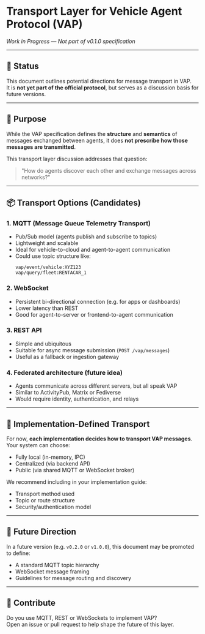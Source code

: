 # Transport Layer for Vehicle Agent Protocol (VAP)
*Work in Progress — Not part of v0.1.0 specification*

---

## 🚧 Status

This document outlines potential directions for message transport in VAP.  
It is **not yet part of the official protocol**, but serves as a discussion basis for future versions.

---

## 🧭 Purpose

While the VAP specification defines the **structure** and **semantics** of messages exchanged between agents, it does **not prescribe how those messages are transmitted**.

This transport layer discussion addresses that question:  
> "How do agents discover each other and exchange messages across networks?"

---

## 📦 Transport Options (Candidates)

### 1. **MQTT (Message Queue Telemetry Transport)**

- Pub/Sub model (agents publish and subscribe to topics)
- Lightweight and scalable
- Ideal for vehicle-to-cloud and agent-to-agent communication
- Could use topic structure like:  
  ```
  vap/event/vehicle:XYZ123
  vap/query/fleet:RENTACAR_1
  ```

### 2. **WebSocket**

- Persistent bi-directional connection (e.g. for apps or dashboards)
- Lower latency than REST
- Good for agent-to-server or frontend-to-agent communication

### 3. **REST API**

- Simple and ubiquitous
- Suitable for async message submission (`POST /vap/messages`)
- Useful as a fallback or ingestion gateway

### 4. **Federated architecture (future idea)**

- Agents communicate across different servers, but all speak VAP
- Similar to ActivityPub, Matrix or Fediverse
- Would require identity, authentication, and relays

---

## 🧩 Implementation-Defined Transport

For now, **each implementation decides how to transport VAP messages**.  
Your system can choose:

- Fully local (in-memory, IPC)
- Centralized (via backend API)
- Public (via shared MQTT or WebSocket broker)

We recommend including in your implementation guide:
- Transport method used
- Topic or route structure
- Security/authentication model

---

## 📘 Future Direction

In a future version (e.g. `v0.2.0` or `v1.0.0`), this document may be promoted to define:
- A standard MQTT topic hierarchy
- WebSocket message framing
- Guidelines for message routing and discovery

---

## 💬 Contribute

Do you use MQTT, REST or WebSockets to implement VAP?  
Open an issue or pull request to help shape the future of this layer.

